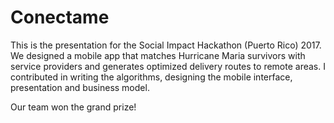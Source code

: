 # Conectame

This is the presentation for the Social Impact Hackathon (Puerto Rico) 2017.  We designed a mobile app that matches Hurricane Maria survivors with service providers and generates optimized delivery routes to remote areas. I contributed in writing the algorithms, designing the mobile interface, presentation and business model. 

Our team won the grand prize! 
